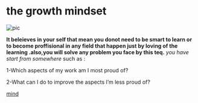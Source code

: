 # the growth mindset

![pic](https://cdn11.bigcommerce.com/s-swdvv2w64y/images/stencil/1280x1280/products/12963/1224626/110441__02464.1590464605.jpg?c=2&imbypass=on)

**It beleieves in your self that mean you donot need to be smart to learn or to become proffisional in any field that happen just by
loving of the learning .also,you will solve any problem you face by this teq.**
*you have start from somewhere* such as :

1-Which aspects of my work am I most proud of?

2-What can I do to improve the aspects I’m less proud of?

[mind](https://www.atlassian.com/blog/inside-atlassian/growth-mindset)